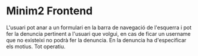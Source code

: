 # Minim2 Frontend

L'usuari pot anar a un formulari en la barra de navegació de l'esquerra i pot fer la denuncia pertinent a l'usuari que volgui, en cas de ficar un username que no existeixi no podrà fer la denuncia. En la denuncia ha d'especificar els motius. Tot operatiu.
